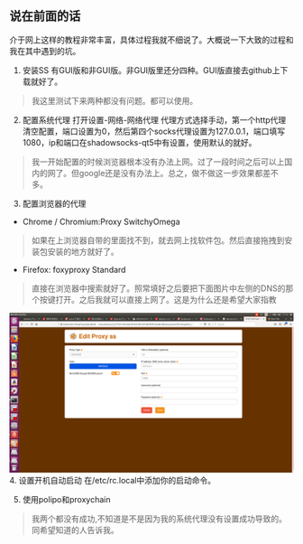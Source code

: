 ## 说在前面的话
介于网上这样的教程非常丰富，具体过程我就不细说了。大概说一下大致的过程和我在其中遇到的坑。

1. 安装SS
有GUI版和非GUI版。非GUI版里还分四种。GUI版直接去github上下载就好了。
> 我这里测试下来两种都没有问题。都可以使用。

2. 配置系统代理
打开设置-网络-网络代理
代理方式选择手动，第一个http代理清空配置，端口设置为0，然后第四个socks代理设置为127.0.0.1，端口填写1080，ip和端口在shadowsocks-qt5中有设置，使用默认的就好。
> 我一开始配置的时候浏览器根本没有办法上网。过了一段时间之后可以上国内的网了。但google还是没有办法上。总之，做不做这一步效果都差不多。
3. 配置浏览器的代理
- Chrome / Chromium:Proxy SwitchyOmega
> 如果在上浏览器自带的里面找不到，就去网上找软件包。然后直接拖拽到安装包安装的地方就好了。
- Firefox: foxyproxy Standard
> 直接在浏览器中搜索就好了。照常填好之后要把下面图片中左侧的DNS的那个按键打开。之后我就可以直接上网了。这是为什么还是希望大家指教
<center>
<img alt="运作机制" src="https://github.com/wendy-xiaozong/ubuntu/raw/master/Screenshot%20from%202018-02-04%2011-12-44.png" width="600" />
</center>
4. 设置开机自动启动
在/etc/rc.local中添加你的启动命令。

5. 使用polipo和proxychain
> 我两个都没有成功,不知道是不是因为我的系统代理没有设置成功导致的。同希望知道的人告诉我。

